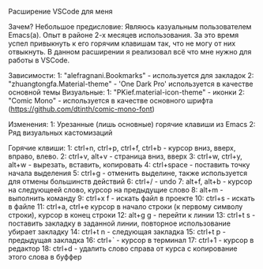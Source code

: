 Расширение VSCode для меня

Зачем? Небольшое предисловие:
  Являюсь казуальным пользователем Emacs(a). Опыт в районе 2-х месяцев использования. За это время успел привыкнуть к его горячим клавишам так, что не могу от них отвыкнуть. В данном расширении я реализовал всё что мне нужно для работы в VSCode.

Зависимости:
  1: "alefragnani.Bookmarks" - используется для закладок
	2: "zhuangtongfa.Material-theme" - 'One Dark Pro' используется в качестве основной темы
  Визуальные:
    1: "PKief.material-icon-theme" - иконки
    2: "Comic Mono" - используется в качестве основного шрифта (https://github.com/dtinth/comic-mono-font)

Изменения:
  1: Урезанные (лишь основные) горячие клавиши из Emacs
  2: Ряд визуальных кастомизаций

Горячие клвиши:
  1:  ctrl+n, ctrl+p, ctrl+f, ctrl+b - курсор вниз, вверх, вправо, влево.
  2:  ctrl+v, alt+v - страница вниз, вверх
  3:  ctrl+w, ctrl+y, alt+w - вырезать, вставить, копировать
  4:  ctrl+space - поставить точку начала выделения
  5:  ctrl+g - отменить выделине, также используется для отмены большинств действий
  6:  ctrl+/ - undo
  7:  alt+f, alt+b - курсор на следующеей слово, курсор на предыдущие слово
  8:  alt+m - выполнить команду
  9:  ctrl+x f - искать файл в проекте
  10: ctrl+s - искать в файле
  11: ctrl+a, ctrl+e курсор в начало строки (к первому символу строки), курсор в конец строки
  12: alt+g g - перейти к линии
  13: ctrl+t s - поставить закладку в заданной линии, повторное использование убирает закладку
  14: ctrl+t n - следующая закладка
  15: ctrl+t p - предыдущая закладка
  16: ctrl+` - курсор в терминал
  17: ctrl+1 - курсор в редактор
  18: ctrl+d - удалить слово справа от курса с копирование этого слова в буффер